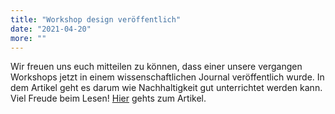 ```yaml
---
title: "Workshop design veröffentlich"
date: "2021-04-20"
more: ""
---
```


Wir freuen uns euch mitteilen zu können, dass einer unsere vergangen Workshops jetzt in einem wissenschaftlichen Journal veröffentlich wurde. 
In dem Artikel geht es darum wie Nachhaltigkeit gut unterrichtet werden kann. Viel Freude beim Lesen! [Hier](https://www.emerald.com/insight/content/doi/10.1108/IJSHE-06-2020-0209/full/html) gehts zum Artikel.
